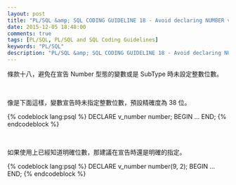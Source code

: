 ```yaml
---
layout: post
title: "PL/SQL &amp; SQL CODING GUIDELINE 18 - Avoid declaring NUMBER variables or subtypes with no precision"
date: 2015-12-05 18:48:00
comments: true
tags: [PL/SQL, PL/SQL and SQL Coding Guidelines]
keywords: "PL/SQL"
description: "PL/SQL &amp; SQL CODING GUIDELINE 18 - Avoid declaring NUMBER variables or subtypes with no precision"
---
```


條款十八，避免在宣告 Number 型態的變數或是 SubType 時未設定整數位數。  

<!-- More -->

<br/>


像是下面這樣，變數宣告時未指定整數位數，預設精確度為 38 位。  

{% codeblock lang:psql %}
DECLARE
    v_number number; 
BEGIN 
    ... 
END;
{% endcodeblock %}

<br/>


如果使用上已經知道明確位數，那建議在宣告時還是明確的指定。  

{% codeblock lang:psql %}
DECLARE
    v_number number(9, 2); 
BEGIN 
    ... 
END;
{% endcodeblock %}
